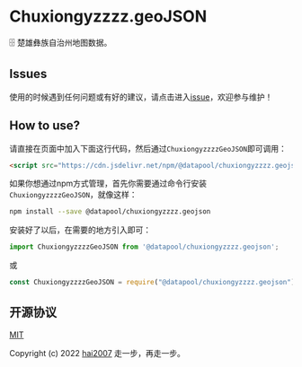 # Chuxiongyzzzz.geoJSON
🗄️ 楚雄彝族自治州地图数据。

## Issues
使用的时候遇到任何问题或有好的建议，请点击进入[issue](https://github.com/hai2007/datapool/issues)，欢迎参与维护！

## How to use?

请直接在页面中加入下面这行代码，然后通过```ChuxiongyzzzzGeoJSON```即可调用：

```html
<script src="https://cdn.jsdelivr.net/npm/@datapool/chuxiongyzzzz.geojson@1"></script>
```

如果你想通过npm方式管理，首先你需要通过命令行安装``````ChuxiongyzzzzGeoJSON``````，就像这样：

```bash
npm install --save @datapool/chuxiongyzzzz.geojson
```

安装好了以后，在需要的地方引入即可：

```js
import ChuxiongyzzzzGeoJSON from '@datapool/chuxiongyzzzz.geojson';
```

或

```js
const ChuxiongyzzzzGeoJSON = require("@datapool/chuxiongyzzzz.geojson");
```

开源协议
---------------------------------------
[MIT](https://github.com/hai2007/datapool/blob/master/LICENSE)

Copyright (c) 2022 [hai2007](https://hai2007.gitee.io/sweethome/) 走一步，再走一步。
